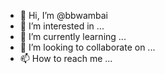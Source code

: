 - 👋 Hi, I’m @bbwambai
- 👀 I’m interested in ...
- 🌱 I’m currently learning ...
- 💞️ I’m looking to collaborate on ...
- 📫 How to reach me ...

<!---
bbwambai/bbwambai is a ✨ special ✨ repository because its `README.md` (this file) appears on your GitHub profile.
You can click the Preview link to take a look at your changes.
--->
